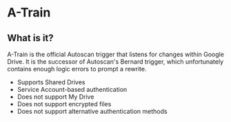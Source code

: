 # A-Train

## What is it?
A-Train is the official Autoscan trigger that listens for changes within Google Drive. It is the successor of Autoscan's Bernard trigger, which unfortunately contains enough logic errors to prompt a rewrite.

 - Supports Shared Drives
 - Service Account-based authentication
 - Does not support My Drive
 - Does not support encrypted files
 - Does not support alternative authentication methods
